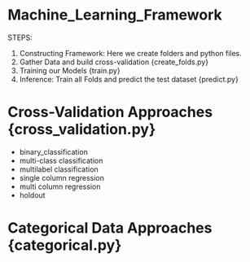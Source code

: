 # Machine_Learning_Framework
STEPS:
1) Constructing Framework: Here we create folders and python files.
2) Gather Data and build  cross-validation {create_folds.py}
3) Training our Models  {train.py}
4) Inference: Train all Folds and predict the test dataset {predict.py}

# Cross-Validation Approaches {cross_validation.py}
- binary_classification
- multi-class classification
- multilabel classification
- single column regression
- multi column regression
- holdout

# Categorical Data Approaches {categorical.py}
